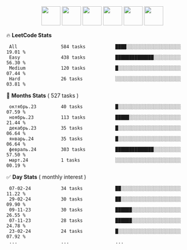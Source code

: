 <div align="center"><img src="https://assets.leetcode.com/static_assets/marketing/2024-50-lg.png" width="50" height="50"> <img src="https://assets.leetcode.com/static_assets/marketing/lg50.png" width="50" height="50"> <img src="https://leetcode.com/static/images/badges/dcc-2024-2.png" width="50" height="50"> <img src="https://leetcode.com/static/images/badges/dcc-2024-1.png" width="50" height="50"> <img src="https://leetcode.com/static/images/badges/dcc-2023-12.png" width="50" height="50"> <img src="https://leetcode.com/static/images/badges/dcc-2023-11.png" width="50" height="50"> </div>

🔥 **LeetCode Stats**
```text
 All                584 tasks           ████░░░░░░░░░░░░░░░░░░░░  19.01 %             
 Easy               438 tasks           ██████████████░░░░░░░░░░  56.30 %             
 Medium             120 tasks           █░░░░░░░░░░░░░░░░░░░░░░░  07.44 %             
 Hard               26 tasks            ░░░░░░░░░░░░░░░░░░░░░░░░  03.81 %             
```

👊 **Months Stats** ( 527 tasks )
```text
 октябрь.23         40 tasks            █░░░░░░░░░░░░░░░░░░░░░░░  07.59 %             
 ноябрь.23          113 tasks           █████░░░░░░░░░░░░░░░░░░░  21.44 %             
 декабрь.23         35 tasks            █░░░░░░░░░░░░░░░░░░░░░░░  06.64 %             
 январь.24          35 tasks            █░░░░░░░░░░░░░░░░░░░░░░░  06.64 %             
 февраль.24         303 tasks           ██████████████░░░░░░░░░░  57.50 %             
 март.24            1 tasks             ░░░░░░░░░░░░░░░░░░░░░░░░  00.19 %             
```

✅ **Day Stats** ( monthly interest )
```text
 07-02-24           34 tasks            ██░░░░░░░░░░░░░░░░░░░░░░  11.22 %             
 29-02-24           30 tasks            ██░░░░░░░░░░░░░░░░░░░░░░  09.90 %             
 09-11-23           30 tasks            ██████░░░░░░░░░░░░░░░░░░  26.55 %             
 07-11-23           28 tasks            ██████░░░░░░░░░░░░░░░░░░  24.78 %             
 23-02-24           24 tasks            █░░░░░░░░░░░░░░░░░░░░░░░  07.92 %             
 ...                ...                 ...                 
```

